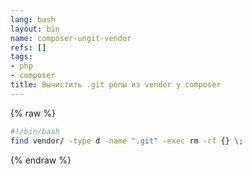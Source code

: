 ```yaml
---
lang: bash
layout: bin
name: composer-ungit-vendor
refs: []
tags:
- php
- composer
title: Вычистить .git репы из vendor у composer
---
```

{% raw %}
```bash
#!/bin/bash
find vendor/ -type d -name ".git" -exec rm -rf {} \;
```
{% endraw %}